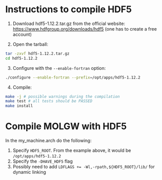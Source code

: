 # Instructions to compile HDF5

1. Download hdf5-1.12.2.tar.gz from the official website: https://www.hdfgroup.org/downloads/hdf5 (one has to create a free account)

2. Open the tarball:
```bash
tar -zxvf hdf5-1.12.2.tar.gz
cd hdf5-1.12.2
```

3. Configure with the `--enable-fortran` option:
```bash
./configure --enable-fortran --prefix=/opt/apps/hdf5-1.12.2
```

4. Compile:
```bash
make -j # possible warnings during the compilation
make test # all tests should be PASSED
make install
```

# Compile MOLGW with HDF5

In the my_machine.arch do the following:
1. Specify `HDF5_ROOT`. From the example above, it would be `/opt/apps/hdf5-1.12.2`
2. Specify the `-DHAVE_HDF5` flag
3. Possibly need to add `LDFLAGS += -Wl,-rpath,${HDF5_ROOT}/lib/` for dynamic linking
